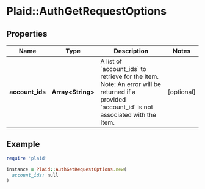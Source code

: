 # Plaid::AuthGetRequestOptions

## Properties

| Name | Type | Description | Notes |
| ---- | ---- | ----------- | ----- |
| **account_ids** | **Array&lt;String&gt;** | A list of &#x60;account_ids&#x60; to retrieve for the Item. Note: An error will be returned if a provided &#x60;account_id&#x60; is not associated with the Item. | [optional] |

## Example

```ruby
require 'plaid'

instance = Plaid::AuthGetRequestOptions.new(
  account_ids: null
)
```

